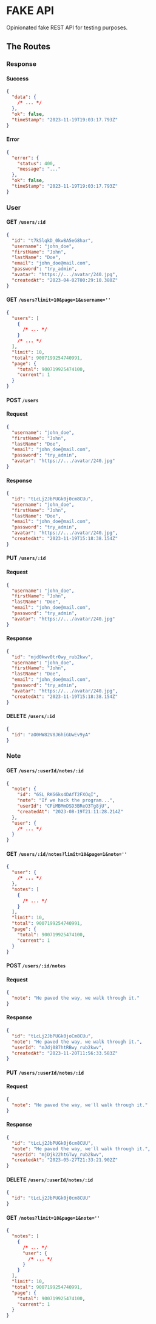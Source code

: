 # FAKE API

Opinionated fake REST API for testing purposes.

## The Routes

### Response

#### Success

```json
{
  "data": {
    /* ... */
  },
  "ok": false,
  "timeStamp": "2023-11-19T19:03:17.793Z"
}
```

#### Error

```json
{
  "error": {
    "status": 400,
    "message": "..."
  },
  "ok": false,
  "timeStamp": "2023-11-19T19:03:17.793Z"
}
```

### User

#### GET `/users/:id`

```json
{
  "id": "t7k5lqkD_0kw8A5eG8har",
  "username": "john_doe",
  "firstName": "John",
  "lastName": "Doe",
  "email": "john_doe@mail.com",
  "password": "try_admin",
  "avatar": "https://.../avatar/240.jpg",
  "createdAt": "2023-04-02T00:29:10.380Z"
}
```

#### GET `/users?limit=10&page=1&username=''`

```json
{
  "users": [
    {
      /* ... */
    }
    /* ... */
  ],
  "limit": 10,
  "total": 9007199254740991,
  "page": {
    "total": 900719925474100,
    "current": 1
  }
}
```

#### POST `/users`

#### Request

```json
{
  "username": "john_doe",
  "firstName": "John",
  "lastName": "Doe",
  "email": "john_doe@mail.com",
  "password": "try_admin",
  "avatar": "https://.../avatar/240.jpg"
}
```

#### Response

```json
{
  "id": "tLcLj2JbPUGk0j0cm8CUu",
  "username": "john_doe",
  "firstName": "John",
  "lastName": "Doe",
  "email": "john_doe@mail.com",
  "password": "try_admin",
  "avatar": "https://.../avatar/240.jpg",
  "createdAt": "2023-11-19T15:18:38.154Z"
}
```

#### PUT `/users/:id`

#### Request

```json
{
  "username": "john_doe",
  "firstName": "John",
  "lastName": "Doe",
  "email": "john_doe@mail.com",
  "password": "try_admin",
  "avatar": "https://.../avatar/240.jpg"
}
```

#### Response

```json
{
  "id": "mjd0kwv0tr0wy_rub2kwv",
  "username": "john_doe",
  "firstName": "John",
  "lastName": "Doe",
  "email": "john_doe@mail.com",
  "password": "try_admin",
  "avatar": "https://.../avatar/240.jpg",
  "createdAt": "2023-11-19T15:18:38.154Z"
}
```

#### DELETE `/users/:id`

```json
{
  "id": "aO0HW82V8J6hiGUwEv9yA"
}
```

### Note

#### GET `/users/:userId/notes/:id`

```json
{
  "note": {
    "id": "6SL_RKG6ks4DAfT2FXOqI",
    "note": "If we hack the program...",
    "userId": "CFiMBMmDSD3BReO3Tg8jU",
    "createdAt": "2023-08-19T21:11:28.214Z"
  },
  "user": {
    /* ... */
  }
}
```

#### GET `/users/:id/notes?limit=10&page=1&note=''`

```json
{
  "user": {
    /* ... */
  },
  "notes": [
    {
      /* ... */
    }
  ],
  "limit": 10,
  "total": 9007199254740991,
  "page": {
    "total": 900719925474100,
    "current": 1
  }
}
```

#### POST `/users/:id/notes`

#### Request

```json
{
  "note": "He paved the way, we walk through it."
}
```

#### Response

```json
{
  "id": "tLcLj2JbPUGk0joCm8CUu",
  "note": "He paved the way, we walk through it.",
  "userId": "mJdj087htRBwy_rub2kwv",
  "createdAt": "2023-11-20T11:56:33.583Z"
}
```

#### PUT `/users/:userId/notes/:id`

#### Request

```json
{
  "note": "He paved the way, we'll walk through it."
}
```

#### Response

```json
{
  "id": "tLcLj2JbPUGk0j6cm8CUU",
  "note": "He paved the way, we'll walk through it.",
  "userId": "mjDjk22htGTwy_rub2kwv",
  "createdAt": "2023-05-27T21:33:21.902Z"
}
```

#### DELETE `/users/:userId/notes/:id`

```json
{
  "id": "tLcLj2JbPUGk0j0cm8CUU"
}
```

#### GET `/notes?limit=10&page=1&note=''`

```json
{
  "notes": [
    {
      /* ... */
      "user": {
        /* ... */
      }
    }
  ],
  "limit": 10,
  "total": 9007199254740991,
  "page": {
    "total": 900719925474100,
    "current": 1
  }
}
```
